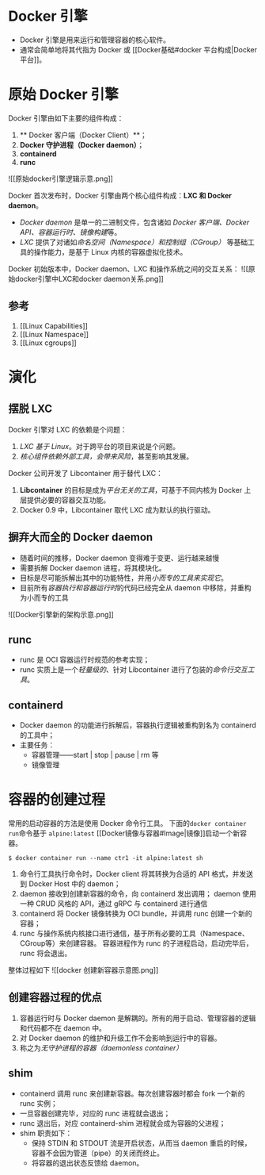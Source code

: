 # Docker 引擎
- Docker 引擎是用来运行和管理容器的核心软件。
- 通常会简单地将其代指为 Docker 或 [[Docker基础#docker 平台构成|Docker 平台]]。

# 原始 Docker 引擎
Docker 引擎由如下主要的组件构成：
1. ** Docker 客户端（Docker Client）**；
2. **Docker 守护进程（Docker daemon）**；
3. **containerd** 
4. **runc**

![[原始docker引擎逻辑示意.png]]


Docker 首次发布时，Docker 引擎由两个核心组件构成：**LXC 和 Docker daemon**。  
- *Docker daemon* 是单一的二进制文件，包含诸如 *Docker 客户端、Docker API、容器运行时、镜像构建*等。  
- *LXC* 提供了对诸如*命名空间（Namespace）和控制组（CGroup）* 等基础工具的操作能力，是基于 Linux 内核的容器虚拟化技术。

Docker 初始版本中，Docker daemon、LXC 和操作系统之间的交互关系：
![[原始docker引擎中LXC和docker daemon关系.png]]

## 参考
1. [[Linux Capabilities]]
2. [[Linux Namespace]]
3. [[Linux cgroups]]

# 演化
## 摆脱 LXC
Docker 引擎对 LXC 的依赖是个问题：  
1. *LXC 基于 Linux*。对于跨平台的项目来说是个问题。
2. *核心组件依赖外部工具，会带来风险*，甚至影响其发展。  

Docker 公司开发了 Libcontainer 用于替代 LXC：
1. **Libcontainer** 的目标是成为*平台无关的工具*，可基于不同内核为 Docker 上层提供必要的容器交互功能。  
2. Docker 0.9 中，Libcontainer 取代 LXC 成为默认的执行驱动。

## 摒弃大而全的 Docker daemon
- 随着时间的推移，Docker daemon 变得难于变更、运行越来越慢
- 需要拆解 Docker daemon 进程，将其模块化。  
- 目标是尽可能拆解出其中的功能特性，并用*小而专的工具来实现它*。
- 目前所有*容器执行和容器运行时*的代码已经完全从 daemon 中移除，并重构为小而专的工具

![[Docker引擎新的架构示意.png]]

## runc
- runc 是 OCI 容器运行时规范的参考实现；
- runc 实质上是一个*轻量级的*、针对 Libcontainer 进行了包装的*命令行交互工具*。

## containerd
- Docker daemon 的功能进行拆解后，容器执行逻辑被重构到名为 containerd的工具中；
- 主要任务：
	- 容器管理——start | stop | pause | rm 等
	- 镜像管理


# 容器的创建过程
常用的启动容器的方法是使用 Docker 命令行工具。
下面的`docker container run`命令基于 `alpine:latest` [[Docker镜像与容器#Image|镜像]]启动一个新容器。  
```shell
$ docker container run --name ctr1 -it alpine:latest sh
```

1. 命令行工具执行命令时，Docker client 将其转换为合适的 API 格式，并发送到 Docker Host 中的 daemon；
2. daemon 接收到创建新容器的命令，向 containerd 发出调用；
	daemon 使用一种 CRUD 风格的 API，通过 gRPC 与 containerd 进行通信
3. containerd 将 Docker 镜像转换为 OCI bundle，并调用 runc 创建一个新的容器；
4. runc 与操作系统内核接口进行通信，基于所有必要的工具（Namespace、CGroup等）来创建容器。
	容器进程作为 runc 的子进程启动，启动完毕后，runc 将会退出。

整体过程如下
![[docker 创建新容器示意图.png]]

## 创建容器过程的优点
1. 容器运行时与 Docker daemon 是解耦的。所有的用于启动、管理容器的逻辑和代码都不在 daemon 中。
2. 对 Docker daemon 的维护和升级工作不会影响到运行中的容器。
3. 称之为*无守护进程的容器（daemonless container）*

## shim
- containerd 调用 runc 来创建新容器。每次创建容器时都会 fork 一个新的 runc 实例；
- 一旦容器创建完毕，对应的 runc 进程就会退出；
- runc 退出后，对应 containerd-shim 进程就会成为容器的父进程；
- shim 职责如下：
	- 保持 STDIN 和 STDOUT 流是开启状态，从而当 daemon 重启的时候，容器不会因为管道（pipe）的关闭而终止。
	-  将容器的退出状态反馈给 daemon。